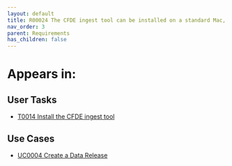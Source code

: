 ```yaml
---
layout: default
title: R00024 The CFDE ingest tool can be installed on a standard Mac, Windows, or Linux workstation or Linux server system
nav_order: 3
parent: Requirements
has_children: false
---
```


# Appears in:


## User Tasks

-   [T0014 Install the CFDE ingest tool](../user-tasks/t0014-install-cfde-ingest-tool.md)

## Use Cases

-   [UC0004 Create a Data Release](../use-cases/create-data-release.md)
